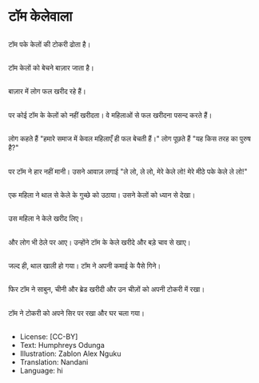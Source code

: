 # टॉम केलेवाला

##
टॉम पके केलों की टोकरी ढोता है।

##
टॉम केलों को बेचने बाज़ार जाता है।

##
बाज़ार में लोग फल खरीद रहे हैं।

##
पर कोई टॉम के केलों को नहीं खरीदता। वे महिलाओं से फल खरीदना पसन्द करते हैं।

##
लोग कहते हैं "हमारे समाज में केवल महिलाएँ ही फल बेचती हैं।" लोग पूछते हैं "यह किस तरह का पुरुष है?"

##
पर टॉम ने हार नहीं मानी। उसने आवाज़ लगाई "ले लो, ले लो, मेरे केले लो! मेरे मीठे पके केले ले लो!"

##
एक महिला ने थाल से केले के गुच्छे को उठाया। उसने केलों को ध्यान से देखा।

##
उस महिला ने केले खरीद लिए।

##
और लोग भी ठेले पर आए। उन्होंने टॉम के केले खरीदे और बड़े चाव से खाए।

##
जल्द ही, थाल खाली हो गया। टॉम ने अपनी कमाई के पैसे गिने।

##
फिर टॉम ने साबुन, चीनी और ब्रेड खरीदी और उन चीज़ों को अपनी टोकरी में रखा।

##
टॉम ने टोकरी को अपने सिर पर रखा और घर चला गया।

##
* License: [CC-BY]
* Text: Humphreys Odunga
* Illustration: Zablon Alex Nguku
* Translation: Nandani
* Language: hi
